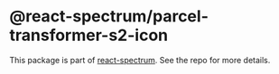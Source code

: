 # @react-spectrum/parcel-transformer-s2-icon

This package is part of [react-spectrum](https://github.com/adobe/react-spectrum). See the repo for more details.